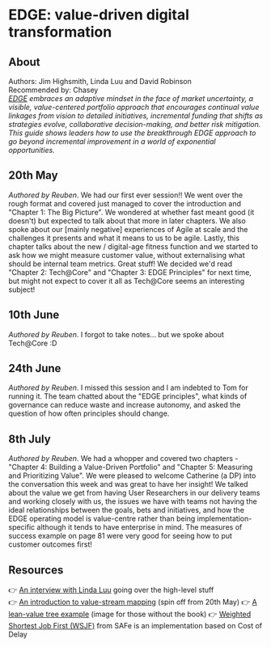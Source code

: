 # EDGE: value-driven digital transformation

## About
Authors: Jim Highsmith, Linda Luu and David Robinson  
Recommended by: Chasey  
_[EDGE](https://www.goodreads.com/en/book/show/43567723-edge) embraces an adaptive mindset in the face of market uncertainty, a visible, value-centered portfolio approach that encourages continual value linkages from vision to detailed initiatives, incremental funding that shifts as strategies evolve, collaborative decision-making, and better risk mitigation. This guide shows leaders how to use the breakthrough EDGE approach to go beyond incremental improvement in a world of exponential opportunities._

## 20th May
_Authored by Reuben_. We had our first ever session!! We went over the rough format and covered just managed to cover the introduction and "Chapter 1: The Big Picture". We wondered at whether fast meant good (it doesn't) but expected to talk about that more in later chapters. We also spoke about our [mainly negative] experiences of Agile at scale and the challenges it presents and what it means to us to be agile. Lastly, this chapter talks about the new / digital-age fitness function and we started to ask how we might measure customer value, without externalising what should be internal team metrics. Great stuff! We decided we'd read "Chapter 2: Tech@Core" and "Chapter 3: EDGE Principles" for next time, but might not expect to cover it all as Tech@Core seems an interesting subject!

## 10th June
_Authored by Reuben_. I forgot to take notes... but we spoke about Tech@Core :D 

## 24th June
_Authored by Reuben_. I missed this session and I am indebted to Tom for running it. The team chatted about the "EDGE principles", what kinds of governance can reduce waste and increase autonomy, and asked the question of how often principles should change.

## 8th July
_Authored by Reuben_. We had a whopper and covered two chapters - "Chapter 4: Building a Value-Driven Portfolio" and "Chapter 5: Measuring and Prioritizing Value". We were pleased to welcome Catherine (a DP) into the conversation this week and was great to have her insight! We talked about the value we get from having User Researchers in our delivery teams and working closely with us, the issues we have with teams not having the ideal relationships between the goals, bets and initiatives, and how the EDGE operating model is value-centre rather than being implementation-specific although it tends to have enterprise in mind. The measures of success example on page 81 were very good for seeing how to put customer outcomes first!

## Resources
👉 [An interview with Linda Luu](https://www.youtube.com/watch?v=-HPnr4yuUqc) going over the high-level stuff  
👉 [An introduction to value-stream mapping](https://www.youtube.com/watch?v=tGDrt8SV5H4) (spin off from 20th May)
👉 [A lean-value tree example](https://miro.medium.com/max/1094/1*9KIk8YmivQxv53lEgestAA.png) (image for those without the book)
👉 [Weighted Shortest Job First (WSJF)](https://www.scaledagileframework.com/wsjf/) from SAFe is an implementation based on Cost of Delay
